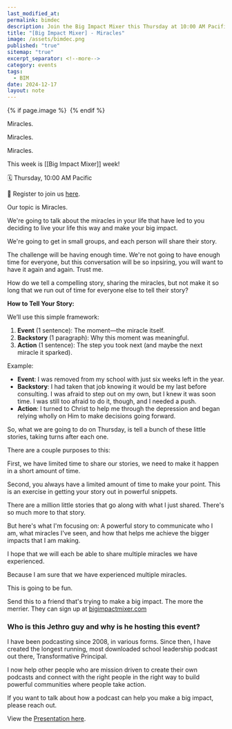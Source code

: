 ```yaml
---
last_modified_at: 
permalink: bimdec
description: Join the Big Impact Mixer this Thursday at 10:00 AM Pacific to share powerful, inspiring stories of miracles that have shaped your life and impact. Learn a simple storytelling framework (Event, Backstory, Action) to tell your story in under a minute. Connect, inspire, and discover how miracles drive big change. Don’t miss this!
title: "[Big Impact Mixer] - Miracles"
image: /assets/bimdec.png
published: "true"
sitemap: "true"
excerpt_separator: <!--more-->
category: events
tags:
  - BIM
date: 2024-12-17
layout: note
---
```


{% if page.image %} <img src="{{ page.image }}" alt=""> {% endif %}

Miracles. 

Miracles. 

Miracles. 

This week is [[Big Impact Mixer]] week! 

🗓 Thursday, 10:00 AM Pacific

🔗 Register to join us [here](https://bigimpactmixer.com).

Our topic is Miracles. 

We're going to talk about the miracles in your life that have led to you deciding to live your life this way and make your big impact. 

We're going to get in small groups, and each person will share their story. 

The challenge will be having enough time. We're not going to have enough time for everyone, but this conversation will be so inpsiring, you will want to have it again and again. Trust me. 

How do we tell a compelling story, sharing the miracles, but not make it so long that we run out of time for everyone else to tell their story? 

**How to Tell Your Story:**

We’ll use this simple framework:

1. **Event** (1 sentence): The moment—the miracle itself.
2. **Backstory** (1 paragraph): Why this moment was meaningful.
3. **Action** (1 sentence): The step you took next (and maybe the next miracle it sparked).

Example:

- **Event**: I was removed from my school with just six weeks left in the year.
- **Backstory**: I had taken that job knowing it would be my last before consulting. I was afraid to step out on my own, but I knew it was soon time. I was still too afraid to do it, though, and I needed a push.
- **Action**: I turned to Christ to help me through the depression and began relying wholly on Him to make decisions going forward.

So, what we are going to do on Thursday, is tell a bunch of these little stories, taking turns after each one. 

There are a couple purposes to this: 

First, we have limited time to share our stories, we need to make it happen in a short amount of time.

Second, you always have a limited amount of time to make your point. This is an exercise in getting your story out in powerful snippets. 

There are a million little stories that go along with what I just shared. There's so much more to that story. 

But here's what I'm focusing on: A powerful story to communicate who I am, what miracles I've seen, and how that helps me achieve the bigger impacts that I am making. 

I hope that we will each be able to share multiple miracles we have experienced. 

Because I am sure that we have experienced multiple miracles. 

This is going to be fun. 

Send this to a friend that's trying to make a big impact. The more the merrier. They can sign up at [bigimpactmixer.com](https://bigimpactmixer.com)

### Who is this Jethro guy and why is he hosting this event? 

I have been podcasting since 2008, in various forms. Since then, I have created the longest running, most downloaded school leadership podcast out there, Transformative Principal. 

I now help other people who are mission driven to create their own podcasts and connect with the right people in the right way to build powerful communities where people take action. 

If you want to talk about how a podcast can help you make a big impact, please reach out. 

View the [Presentation here](https://sharing.ia.net/presenter/e380b266f44449048fda7cb60c760493/view).